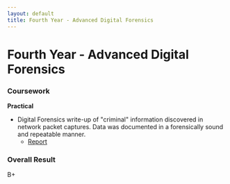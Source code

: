 ```yaml
---
layout: default
title: Fourth Year - Advanced Digital Forensics
---
```


# Fourth Year - Advanced Digital Forensics


### Coursework

**Practical**
- Digital Forensics write-up of "criminal" information discovered in network packet captures. Data was documented in a forensically sound and repeatable manner.
    - [Report](Digital_Forensics.pdf)


### Overall Result 
B+
